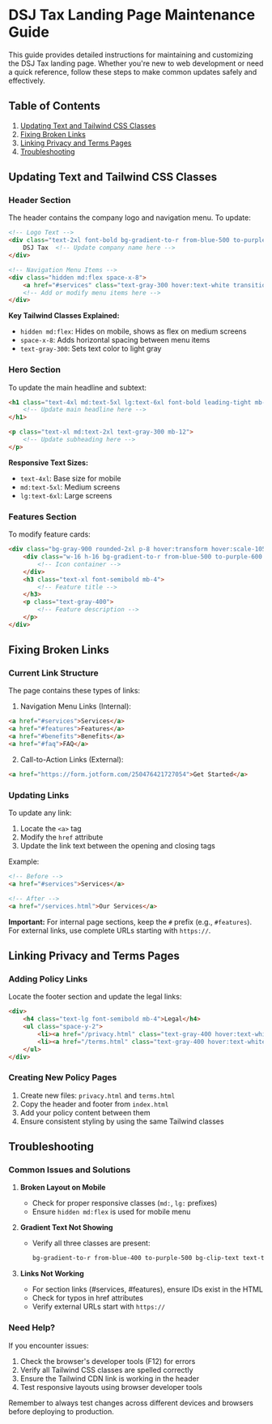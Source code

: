 # DSJ Tax Landing Page Maintenance Guide

This guide provides detailed instructions for maintaining and customizing the DSJ Tax landing page. Whether you're new to web development or need a quick reference, follow these steps to make common updates safely and effectively.

## Table of Contents
1. [Updating Text and Tailwind CSS Classes](#updating-text-and-tailwind-css-classes)
2. [Fixing Broken Links](#fixing-broken-links)
3. [Linking Privacy and Terms Pages](#linking-privacy-and-terms-pages)
4. [Troubleshooting](#troubleshooting)

## Updating Text and Tailwind CSS Classes

### Header Section
The header contains the company logo and navigation menu. To update:

```html
<!-- Logo Text -->
<div class="text-2xl font-bold bg-gradient-to-r from-blue-500 to-purple-600 bg-clip-text text-transparent">
    DSJ Tax  <!-- Update company name here -->
</div>

<!-- Navigation Menu Items -->
<div class="hidden md:flex space-x-8">
    <a href="#services" class="text-gray-300 hover:text-white transition-colors duration-300">Services</a>
    <!-- Add or modify menu items here -->
</div>
```

**Key Tailwind Classes Explained:**
- `hidden md:flex`: Hides on mobile, shows as flex on medium screens
- `space-x-8`: Adds horizontal spacing between menu items
- `text-gray-300`: Sets text color to light gray

### Hero Section
To update the main headline and subtext:

```html
<h1 class="text-4xl md:text-5xl lg:text-6xl font-bold leading-tight mb-8 bg-gradient-to-r from-blue-400 to-purple-500 bg-clip-text text-transparent">
    <!-- Update main headline here -->
</h1>

<p class="text-xl md:text-2xl text-gray-300 mb-12">
    <!-- Update subheading here -->
</p>
```

**Responsive Text Sizes:**
- `text-4xl`: Base size for mobile
- `md:text-5xl`: Medium screens
- `lg:text-6xl`: Large screens

### Features Section
To modify feature cards:

```html
<div class="bg-gray-900 rounded-2xl p-8 hover:transform hover:scale-105 transition-all duration-300">
    <div class="w-16 h-16 bg-gradient-to-r from-blue-500 to-purple-600 rounded-full mb-6">
        <!-- Icon container -->
    </div>
    <h3 class="text-xl font-semibold mb-4">
        <!-- Feature title -->
    </h3>
    <p class="text-gray-400">
        <!-- Feature description -->
    </p>
</div>
```

## Fixing Broken Links

### Current Link Structure
The page contains these types of links:

1. Navigation Menu Links (Internal):
```html
<a href="#services">Services</a>
<a href="#features">Features</a>
<a href="#benefits">Benefits</a>
<a href="#faq">FAQ</a>
```

2. Call-to-Action Links (External):
```html
<a href="https://form.jotform.com/250476421727054">Get Started</a>
```

### Updating Links
To update any link:

1. Locate the `<a>` tag
2. Modify the `href` attribute
3. Update the link text between the opening and closing tags

Example:
```html
<!-- Before -->
<a href="#services">Services</a>

<!-- After -->
<a href="/services.html">Our Services</a>
```

**Important:** For internal page sections, keep the `#` prefix (e.g., `#features`). For external links, use complete URLs starting with `https://`.

## Linking Privacy and Terms Pages

### Adding Policy Links
Locate the footer section and update the legal links:

```html
<div>
    <h4 class="text-lg font-semibold mb-4">Legal</h4>
    <ul class="space-y-2">
        <li><a href="/privacy.html" class="text-gray-400 hover:text-white transition-colors duration-300">Privacy Policy</a></li>
        <li><a href="/terms.html" class="text-gray-400 hover:text-white transition-colors duration-300">Terms of Service</a></li>
    </ul>
</div>
```

### Creating New Policy Pages
1. Create new files: `privacy.html` and `terms.html`
2. Copy the header and footer from `index.html`
3. Add your policy content between them
4. Ensure consistent styling by using the same Tailwind classes

## Troubleshooting

### Common Issues and Solutions

1. **Broken Layout on Mobile**
   - Check for proper responsive classes (`md:`, `lg:` prefixes)
   - Ensure `hidden md:flex` is used for mobile menu

2. **Gradient Text Not Showing**
   - Verify all three classes are present:
     ```html
     bg-gradient-to-r from-blue-400 to-purple-500 bg-clip-text text-transparent
     ```

3. **Links Not Working**
   - For section links (#services, #features), ensure IDs exist in the HTML
   - Check for typos in href attributes
   - Verify external URLs start with `https://`

### Need Help?
If you encounter issues:
1. Check the browser's developer tools (F12) for errors
2. Verify all Tailwind CSS classes are spelled correctly
3. Ensure the Tailwind CDN link is working in the header
4. Test responsive layouts using browser developer tools

Remember to always test changes across different devices and browsers before deploying to production.